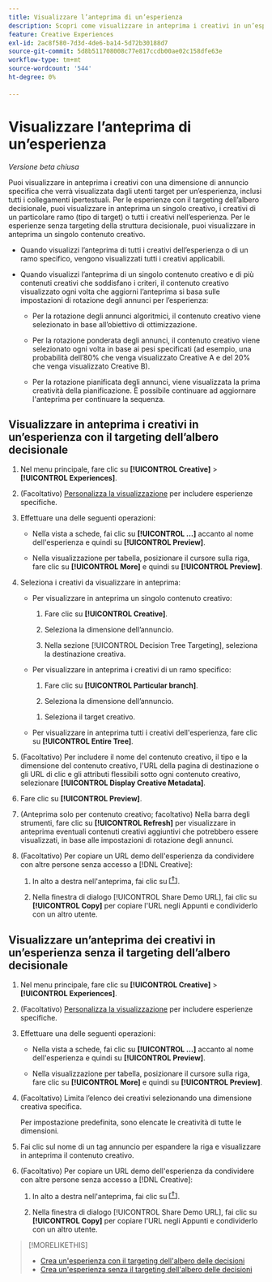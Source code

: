 ```yaml
---
title: Visualizzare l’anteprima di un’esperienza
description: Scopri come visualizzare in anteprima i creativi in un’esperienza di annuncio.
feature: Creative Experiences
exl-id: 2ac8f580-7d3d-4de6-ba14-5d72b30188d7
source-git-commit: 5d8b511708008c77e817ccdb00ae02c158dfe63e
workflow-type: tm+mt
source-wordcount: '544'
ht-degree: 0%

---
```


# Visualizzare l’anteprima di un’esperienza

*Versione beta chiusa*

Puoi visualizzare in anteprima i creativi con una dimensione di annuncio specifica che verrà visualizzata dagli utenti target per un’esperienza, inclusi tutti i collegamenti ipertestuali. Per le esperienze con il targeting dell’albero decisionale, puoi visualizzare in anteprima un singolo creativo, i creativi di un particolare ramo (tipo di target) o tutti i creativi nell’esperienza. Per le esperienze senza targeting della struttura decisionale, puoi visualizzare in anteprima un singolo contenuto creativo. <!-- verify -->

* Quando visualizzi l’anteprima di tutti i creativi dell’esperienza o di un ramo specifico, vengono visualizzati tutti i creativi applicabili.

* Quando visualizzi l’anteprima di un singolo contenuto creativo e di più contenuti creativi che soddisfano i criteri, il contenuto creativo visualizzato ogni volta che aggiorni l’anteprima si basa sulle impostazioni di rotazione degli annunci per l’esperienza:

   * Per la rotazione degli annunci algoritmici, il contenuto creativo viene selezionato in base all’obiettivo di ottimizzazione.

   * Per la rotazione ponderata degli annunci, il contenuto creativo viene selezionato ogni volta in base ai pesi specificati (ad esempio, una probabilità dell’80% che venga visualizzato Creative A e del 20% che venga visualizzato Creative B).

   * Per la rotazione pianificata degli annunci, viene visualizzata la prima creatività della pianificazione. È possibile continuare ad aggiornare l&#39;anteprima per continuare la sequenza.<!-- Refresh isn't there as of 2/3 -->

## Visualizzare in anteprima i creativi in un’esperienza con il targeting dell’albero decisionale

1. Nel menu principale, fare clic su **[!UICONTROL Creative]** > **[!UICONTROL Experiences]**.

1. (Facoltativo) [Personalizza la visualizzazione](/help/creative/introduction/customize-data-views.md) per includere esperienze specifiche.

1. Effettuare una delle seguenti operazioni:

   * Nella vista a schede, fai clic su **[!UICONTROL ...]** accanto al nome dell&#39;esperienza e quindi su **[!UICONTROL Preview]**.

   * Nella visualizzazione per tabella, posizionare il cursore sulla riga, fare clic su **[!UICONTROL More]** e quindi su **[!UICONTROL Preview]**.

1. Seleziona i creativi da visualizzare in anteprima:

   * Per visualizzare in anteprima un singolo contenuto creativo:

      1. Fare clic su **[!UICONTROL Creative]**.

      1. Seleziona la dimensione dell’annuncio.

      1. Nella sezione [!UICONTROL Decision Tree Targeting], seleziona la destinazione creativa.

   * Per visualizzare in anteprima i creativi di un ramo specifico:

      1. Fare clic su **[!UICONTROL Particular branch]**.

      1. Seleziona la dimensione dell’annuncio.

     <!-- I don't see this as of 2/3:
     1. Select whether to group the creatives by Rotation Type or Ad Size.
     -->

      1. Seleziona il target creativo.

   * Per visualizzare in anteprima tutti i creativi dell&#39;esperienza, fare clic su **[!UICONTROL Entire Tree]**.

     <!-- I don't see this as of 2/3:
     1. Click **[!UICONTROL Entire Tree]**.
     1. Select the ad size.
     1. Select whether to group the creatives by Rotation Type or Ad Size.
     -->

1. (Facoltativo) Per includere il nome del contenuto creativo, il tipo e la dimensione del contenuto creativo, l&#39;URL della pagina di destinazione o gli URL di clic e gli attributi flessibili sotto ogni contenuto creativo, selezionare **[!UICONTROL Display Creative Metadata]**.

1. Fare clic su **[!UICONTROL Preview]**.

1. (Anteprima solo per contenuto creativo; facoltativo) Nella barra degli strumenti, fare clic su **[!UICONTROL Refresh]** per visualizzare in anteprima eventuali contenuti creativi aggiuntivi che potrebbero essere visualizzati, in base alle impostazioni di rotazione degli annunci.<!-- I don't see this as of 2/3 -->

1. (Facoltativo) Per copiare un URL demo dell&#39;esperienza da condividere con altre persone senza accesso a [!DNL Creative]:

   1. In alto a destra nell&#39;anteprima, fai clic su ![Condividi](/help/creative/assets/share.png "Condividi").

   1. Nella finestra di dialogo [!UICONTROL Share Demo URL], fai clic su **[!UICONTROL Copy]** per copiare l&#39;URL negli Appunti e condividerlo con un altro utente.


## Visualizzare un’anteprima dei creativi in un’esperienza senza il targeting dell’albero decisionale

1. Nel menu principale, fare clic su **[!UICONTROL Creative]** > **[!UICONTROL Experiences]**.

1. (Facoltativo) [Personalizza la visualizzazione](/help/creative/introduction/customize-data-views.md) per includere esperienze specifiche.

1. Effettuare una delle seguenti operazioni:

   * Nella vista a schede, fai clic su **[!UICONTROL ...]** accanto al nome dell&#39;esperienza e quindi su **[!UICONTROL Preview]**.

   * Nella visualizzazione per tabella, posizionare il cursore sulla riga, fare clic su **[!UICONTROL More]** e quindi su **[!UICONTROL Preview]**.

1. (Facoltativo) Limita l’elenco dei creativi selezionando una dimensione creativa specifica.

   Per impostazione predefinita, sono elencate le creatività di tutte le dimensioni.

1. Fai clic sul nome di un tag annuncio per espandere la riga e visualizzare in anteprima il contenuto creativo.

1. (Facoltativo) Per copiare un URL demo dell&#39;esperienza da condividere con altre persone senza accesso a [!DNL Creative]:

   1. In alto a destra nell&#39;anteprima, fai clic su ![Condividi](/help/creative/assets/share.png "Condividi").

   1. Nella finestra di dialogo [!UICONTROL Share Demo URL], fai clic su **[!UICONTROL Copy]** per copiare l&#39;URL negli Appunti e condividerlo con un altro utente.

>[!MORELIKETHIS]
>
>* [Crea un&#39;esperienza con il targeting dell&#39;albero delle decisioni](experience-create-targeting.md)
>* [Crea un&#39;esperienza senza il targeting dell&#39;albero delle decisioni](/help/creative/experiences/experience-create-no-targeting.md)
